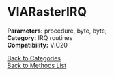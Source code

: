 # VIARasterIRQ

**Parameters:** procedure, byte, byte;  
**Category:** IRQ routines  
**Compatibility:** VIC20  


[Back to Categories](../categories/irq_routines.md)  
[Back to Methods List](../../SUMMARY.md)
